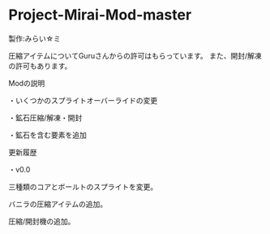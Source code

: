 # Project-Mirai-Mod-master

製作:みらい☆ミ

圧縮アイテムについてGuruさんからの許可はもらっています。
また、開封/解凍の許可もあります。


Modの説明

・いくつかのスプライトオーバーライドの変更

・鉱石圧縮/解凍・開封

・鉱石を含む要素を追加


更新履歴

・v0.0

三種類のコアとボールトのスプライトを変更。

バニラの圧縮アイテムの追加。

圧縮/開封機の追加。
